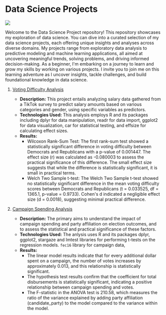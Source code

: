 # Data Science Projects
![](https://cdn.pixabay.com/photo/2024/01/29/22/47/ai-generated-8540922_1280.jpg)

Welcome to the Data Science Project repository! This repository showcases my exploration of data science. You can dive into a curated selection of my data science projects, each offering unique insights and analyses across diverse domains. My projects range from exploratory data analysis to predictive modeling and machine learning applications, all aimed at uncovering meaningful trends, solving problems, and driving informed decision-making. As a beginner, I'm embarking on a journey to learn and grow my skills by working on various projects. I invite you to join me on this learning adventure as I uncover insights, tackle challenges, and build foundational knowledge in data science.

1. [Voting Difficulty Analysis](https://github.com/v-acha/Data_Science_Projects/tree/main/TikTok_Salary_Survey)
   - **Description:** This project entails analyzing salary data gathered from a TikTok survey to predict salary amounts based on various categories and gender, using specific variables as predictors.
   - **Technologies Used:** This analysis employs R and its packages including dplyr for data manipulation, readr for data import, ggplot2 for data visualization, car for statistical testing, and effsize for calculating effect sizes.
   - **Results:** 
        - Wilcoxon Rank-Sum Test: The first rank-sum test showed a statistically significant difference in voting difficulty between Democrats and Republicans with a p-value of 0.001447. The effect size (r) was calculated as -0.080003 to assess the practical significance of this difference. The small effect size suggests that while the difference is statistically significant, it is small in practical terms.
        - Welch Two Sample t-test: The Welch Two Sample t-test showed no statistically significant difference in the mean voting difficulty scores between Democrats and Republicans (t = 0.033525, df = 1365.1, p-value = 0.9733). Cohen's d indicated a negligible effect size (d = 0.0018), suggesting minimal practical difference.
        
2. [Campaign Spending Analysis]()
   - **Description:** The primary aims to understand the impact of campaign spending and party affiliation on election outcomes, and to assess the statistical and practical significance of these factors.
   - **Technologies Used:** The anlysis uses R and its packages dplyr, ggplot2, stargaze and lmtest libraries for performing t-tests on the regression models. `fec16` library for campaign data,
   - **Results:** 
        - The linear model results indicate that for every additional dollar spent on a campaign, the number of votes increases by approximately 0.013, and this relationship is statistically significant.
        - The hypothesis test results confirm that the coefficient for total disbursements is statistically significant, indicating a positive relationship between campaign spending and votes.
        - The F-statistic in the ANOVA test is 210.58, which measures the ratio of the variance explained by adding party affiliation (candidate_party) to the model compared to the variance within the model.